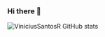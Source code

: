 ### Hi there 👋
![ViniciusSantosR GitHub stats](https://github-readme-stats.vercel.app/api?username=ViniciusSantosR&show_icons=true&theme=dark)


